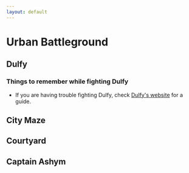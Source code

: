```yaml
---
layout: default
---
```


# Urban Battleground

## Dulfy

### Things to remember while fighting Dulfy

- If you are having trouble fighting Dulfy, check [Dulfy's website](http://dulfy.net/2013/01/07/gw2-fractal-of-the-mists-fotm-guide/#8) for a guide.

## City Maze

## Courtyard

## Captain Ashym
